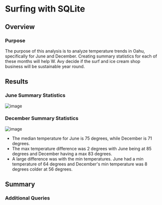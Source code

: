 # Surfing with SQLite
## Overview
### Purpose
The purpose of this analysis is to analyze temperature trends in Oahu, specifically for June and December. Creating summary statistics for each of these months will help W. Avy decide if the surf and ice cream shop business will be sustainable year round.
## Results
### June Summary Statistics
![image](https://user-images.githubusercontent.com/107401667/202506222-b5220340-024d-4aee-8a21-cbc2d24eb885.png)
### December Summary Statistics
![image](https://user-images.githubusercontent.com/107401667/202506361-ffdf7f57-13a6-402b-b9fc-1f795d0362da.png)
* The median temperature for June is 75 degrees, while December is 71 degrees.
* The max temperature difference was 2 degrees with June being at 85 degrees and December having a max 83 degrees.
* A large difference was with the min temperatures. June had a min temperature of 64 degrees and December's min temperature was 8 degrees colder at 56 degrees.
## Summary
### Additional Queries
